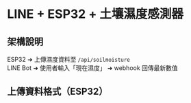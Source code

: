 # LINE + ESP32 + 土壤濕度感測器

## 架構說明
ESP32 ➜ 上傳濕度資料至 `/api/soilmoisture`  
LINE Bot ➜ 使用者輸入「現在濕度」 ➜ webhook 回傳最新數值

## 上傳資料格式（ESP32）
